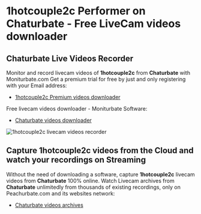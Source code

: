 # 1hotcouple2c Performer on Chaturbate - Free LiveCam videos downloader

## Chaturbate Live Videos Recorder

Monitor and record livecam videos of **1hotcouple2c** from **Chaturbate** with Moniturbate.com
Get a premium trial for free by just and only registering with your Email address:
* [1hotcouple2c Premium videos downloader](https://moniturbate.com/request-demo-licence-key.html)

Free livecam videos downloader - Moniturbate Software:
* [Chaturbate videos downloader](https://moniturbate.com/moniturbate-download-software.html)

![1hotcouple2c livecam videos recorder](https://peachurnet.com/templates/moniturbate-software.png)


## Capture 1hotcouple2c videos from the Cloud and watch your recordings on Streaming

Without the need of downloading a software, capture **1hotcouple2c** livecam videos from **Chaturbate** 100% online.
Watch Livecam archives from **Chaturbate** unlimitedly from thousands of existing recordings, only on Peachurbate.com and its websites network:
* [Chaturbate videos archives](https://peachurnet.com/)